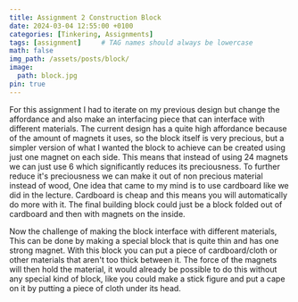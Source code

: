 ```yaml
---
title: Assignment 2 Construction Block 
date: 2024-03-04 12:55:00 +0100
categories: [Tinkering, Assignments]
tags: [assignment]     # TAG names should always be lowercase
math: false
img_path: /assets/posts/block/
image:
  path: block.jpg
pin: true
---
```

For this assignment I had to iterate on my previous design but change the affordance and also make an interfacing piece that can interface with different materials.
The current design has a quite high affordance because of the amount of magnets it uses, so the block itself is very precious, but a simpler version of what I wanted the block to achieve can be created using just one magnet on each side.
This means that instead of using 24 magnets we can just use 6 which significantly reduces its preciousness.
To further reduce it's preciousness we can make it out of non precious material instead of wood, One idea that came to my mind is to use cardboard like we did in the lecture.
Cardboard is cheap and this means you will automatically do more with it.
The final building block could just be a block folded out of cardboard and then with magnets on the inside.

Now the challenge of  making the block interface with different materials,
This can be done by making a special block that is quite thin and has one strong magnet.
With this block you can put a piece of cardboard/cloth or other materials that aren't too thick between it.
The force of the magnets will then hold the material, it would already be possible to do this without any special kind of block,
like you could make a stick figure and put a cape on it by putting a piece of cloth under its head.
